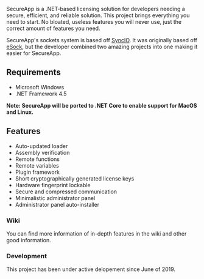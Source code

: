 SecureApp is a .NET-based licensing solution for developers needing a secure, efficient, and reliable solution. This project brings everything you need to start. No bloated, useless features you will never use, just the correct amount of features you need.

SecureApp's sockets system is based off [SyncIO](https://github.com/BahNahNah/SyncIO). It was originally based off [eSock](https://gist.github.com/BahNahNah/5f66e2c1d5c32fc25f93), but the developer combined two amazing projects into one making it easier for SecureApp.

## Requirements
* Microsoft Windows
* .NET Framework 4.5

**Note: SecureApp will be ported to .NET Core to enable support for MacOS and Linux.**

## Features
* Auto-updated loader
* Assembly verification
* Remote functions
* Remote variables
* Plugin framework
* Short cryptographically generated license keys
* Hardware fingerprint lockable
* Secure and compressed communication
* Minimalistic administrator panel
* Administrator panel auto-installer

### Wiki
You can find more information of in-depth features in the wiki and other good information.

### Development
This project has been under active delopement since June of 2019.
